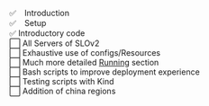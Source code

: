 :white_check_mark: &ensp;  Introduction <br/>
:white_check_mark:  &ensp; Setup <br/>
:white_check_mark: Introductory code <br/>
:white_large_square: All Servers of SLOv2 <br/>
:white_large_square: Exhaustive use of configs/Resources <br/>
:white_large_square: Much more detailed [Running]() section <br/>
:white_large_square: Bash scripts to improve deployment experience <br/>
:white_large_square: Testing scripts with Kind <br/>
:white_large_square: Addition of china regions <br/>
